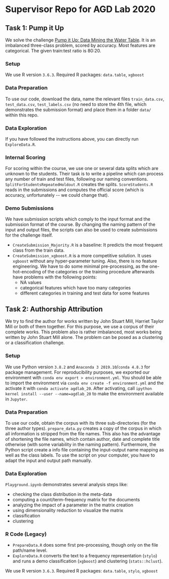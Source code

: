 # Supervisor Repo for AGD Lab 2020

## Task 1: Pump it Up

We solve the challenge [Pump it Up: Data Mining the Water Table](https://www.drivendata.org/competitions/7/pump-it-up-data-mining-the-water-table).
It is an imbalanced three-class problem, scored by accuracy.
Most features are categorical.
The given train:test ratio is 80:20.

### Setup

We use R version `3.6.3`.
Required R packages: `data.table`, `xgboost`

### Data Preparation

To use our code, download the data, name the relevant files `train_data.csv`, `test_data.csv`, `test_labels.csv`
(no need to store the 4th file, which demonstrates the submission format)
and place them in a folder `data/` within this repo.

### Data Exploration

If you have followed the instructions above, you can directly run `ExploreData.R`.

### Internal Scoring

For scoring within the course, we use one or several data splits which are unknown to the students.
Their task is to write a pipeline which can process any number of train and test files, following our naming conventions.
`SplitForStudentsRepeatedHoldout.R` creates the splits.
`ScoreStudents.R` reads in the submissions and computes the official score (which is accuracy, unfortunately -- we could change that).

### Demo Submissions

We have submission scripts which comply to the input format and the submission format of the course.
By changing the naming pattern of the input and output files, the scripts can also be used to create submissions for the challenge itself.

- `CreateSubmission_Majority.R` is a baseline: It predicts the most frequent class from the train data.
- `CreateSubmission_xgboost.R` is a more competitive solution. It uses `xgboost` without any hyper-parameter tuning. Also, there is no feature engineering. We have to do some minimal pre-processing, as the one-hot-encoding of the categories or the training procedure afterwards have problems with the following points:
  - NA values
  - categorical features which have too many categories
  - different categories in training and test data for some features

## Task 2: Authorship Attribution

We try to find the author for works written by John Stuart Mill, Harriet Taylor Mill or both of them together.
For this purpose, we use a corpus of their complete works.
This problem also is rather imbalanced, most works being written by John Stuart Mill alone.
The problem can be posed as a clustering or a classification challenge.

### Setup

We use Python version `3.8.2` and `Anaconda 3 2019.10`/`conda 4.8.3` for package management.
For reproducibility purposes, we exported our environment with `conda env export > environment.yml`.
You should be able to import the environment via `conda env create -f environment.yml`
and the activate it with `conda activate agdlab_20`.
After activating, call `ipython kernel install --user --name=agdlab_20` to make the environment available in `Jupyter`.

### Data Preparation

To use our code, obtain the corpus with its three sub-directories (for the three author types).
`prepare_data.py` creates a copy of the corpus in which all information is stripped from the file names.
This also has the advantage of shortening the file names, which contain author, date and complete title otherwise
(with some variability in the naming pattern).
Furthermore, the Python script create a info file containing the input-output name mapping as well as the class labels.
To use the script on your computer, you have to adapt the input and output path manually.

### Data Exploration

`Playground.ipynb` demonstrates several analysis steps like:

- checking the class distribution in the meta-data
- computing a count/term-frequency matrix for the documents
- analyzing the impact of a parameter in the matrix creation
- using dimensionality reduction to visualize the matrix
- classification
- clustering

### R Code (Legacy)

- `PrepareData.R` does some first pre-processing, though only on the file path/name level.
- `ExploreData.R` converts the text to a frequency representation (`stylo`) and runs a demo classification (`xgboost`) and clustering (`stats::hclust`).

We use R version `3.6.3`.
Required R packages: `data.table`, `stylo`, `xgboost`
